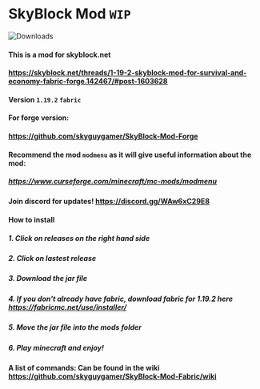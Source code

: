 # SkyBlock Mod `WIP`
![Downloads](https://cf.way2muchnoise.eu/full_794267_Downloads.svg)

#### This is a mod for skyblock.net
#### https://skyblock.net/threads/1-19-2-skyblock-mod-for-survival-and-economy-fabric-forge.142467/#post-1603628
#### Version `1.19.2` `fabric`
#### For forge version:
#### https://github.com/skyguygamer/SkyBlock-Mod-Forge

#### Recommend the mod `modmenu` as it will give useful information about the mod:
##### https://www.curseforge.com/minecraft/mc-mods/modmenu

#### Join discord for updates! https://discord.gg/WAw6xC29E8

#### How to install
##### 1. Click on releases on the right hand side
##### 2. Click on lastest release
##### 3. Download the jar file
##### 4. If you don't already have fabric, download fabric for 1.19.2 here https://fabricmc.net/use/installer/
##### 5. Move the jar file into the mods folder
##### 6. Play minecraft and enjoy!

#### A list of commands: Can be found in the wiki https://github.com/skyguygamer/SkyBlock-Mod-Fabric/wiki

